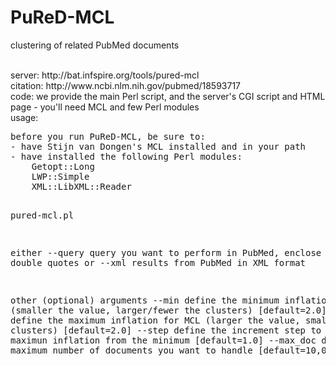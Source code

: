 # PuReD-MCL
clustering of related PubMed documents

</br>
server: http://bat.infspire.org/tools/pured-mcl</br>
citation: http://www.ncbi.nlm.nih.gov/pubmed/18593717</br>
code: we provide the main Perl script, and the server's CGI script and HTML page - you'll need MCL and few Perl modules</br>
usage:
<pre>
before you run PuReD-MCL, be sure to:
- have Stijn van Dongen's MCL installed and in your path
- have installed the following Perl modules:
	Getopt::Long
	LWP::Simple
	XML::LibXML::Reader

pured-mcl.pl

   either
--query     query you want to perform in PubMed, enclose it in double quotes
   or
--xml       results from PubMed in XML format

   other (optional) arguments
--min       define the minimum inflation for MCL (smaller the value, larger/fewer the clusters) [default=2.0]
--max       define the maximum inflation for MCL (larger the value, smaller/more the clusters) [default=2.0]
--step      define the increment step to reach the maximun inflation from the minimum [default=1.0]
--max_doc   define the maximum number of documents you want to handle [default=10,000]
</pre>
